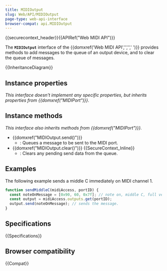 ```yaml
---
title: MIDIOutput
slug: Web/API/MIDIOutput
page-type: web-api-interface
browser-compat: api.MIDIOutput
---
```


{{securecontext_header}}{{APIRef("Web MIDI API")}}

The **`MIDIOutput`** interface of the {{domxref('Web MIDI API','','',' ')}} provides methods to add messages to the queue of an output device, and to clear the queue of messages.

{{InheritanceDiagram}}

## Instance properties

_This interface doesn't implement any specific properties, but inherits properties from {{domxref("MIDIPort")}}._

## Instance methods

_This interface also inherits methods from {{domxref("MIDIPort")}}._

- {{domxref("MIDIOutput.send()")}}
  - : Queues a message to be sent to the MIDI port.
- {{domxref("MIDIOutput.clear()")}} {{SecureContext_Inline}}
  - : Clears any pending send data from the queue.

## Examples

The following example sends a middle C immediately on MIDI channel 1.

```js
function sendMiddleC(midiAccess, portID) {
  const noteOnMessage = [0x90, 60, 0x7f]; // note on, middle C, full velocity
  const output = midiAccess.outputs.get(portID);
  output.send(noteOnMessage); // sends the message.
}
```

## Specifications

{{Specifications}}

## Browser compatibility

{{Compat}}
